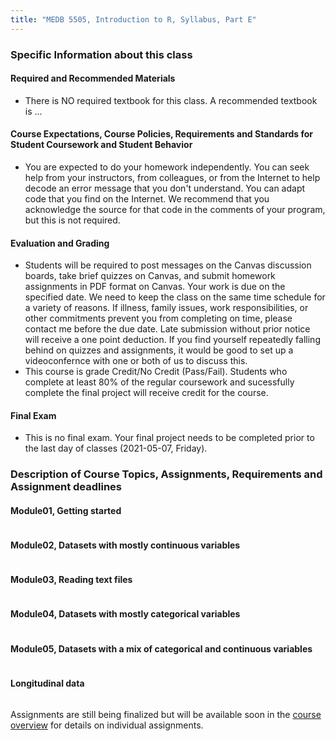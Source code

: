 ```yaml
---
title: "MEDB 5505, Introduction to R, Syllabus, Part E"
---
```


### Specific Information about this class

#### Required and Recommended Materials	
+ There is NO required textbook for this class. A recommended textbook is ...

#### Course Expectations, Course Policies, Requirements and Standards for Student Coursework and Student Behavior
+ You are expected to do your homework independently. You can seek help from your instructors, from colleagues, or from the Internet to help decode an error message that you don't understand. You can adapt code that you find on the Internet. We recommend that you acknowledge the source for that code in the comments of your program, but this is not required.

#### Evaluation and Grading
+ Students will be required to post messages on the Canvas discussion boards, take brief quizzes on Canvas, and submit homework assignments in PDF format on Canvas. Your work is due on the specified date. We need to keep the class on the same time schedule for a variety of reasons. If illness, family issues, work responsibilities, or other commitments prevent you from completing on time, please contact me before the due date. Late submission without prior notice will receive a one point deduction. If you find yourself repeatedly falling behind on quizzes and assignments, it would be good to set up a videoconfernce with one or both of us to discuss this.
+ This course is grade Credit/No Credit (Pass/Fail). Students who complete at least 80% of the regular coursework and sucessfully complete the final project will receive credit for the course.

#### Final Exam
+ This is no final exam. Your final project needs to be completed prior to the last day of classes (2021-05-07, Friday).

### Description of Course Topics, Assignments, Requirements and Assignment deadlines

#### Module01, Getting started

```{r child="5505-01-objectives.Rmd"}
```

#### Module02, Datasets with mostly continuous variables

```{r child="5505-02-objectives.Rmd"}
```

#### Module03, Reading text files

```{r child="5505-03-objectives.Rmd"}
```

#### Module04, Datasets with mostly categorical variables

```{r child="5505-04-objectives.Rmd"}
```

#### Module05, Datasets with a mix of categorical and continuous variables

```{r child="5505-05-objectives.Rmd"}
```

#### Longitudinal data

```{r child="5505-06-objectives.Rmd"}
```

Assignments are still being finalized but will be available soon in the [course overview](https://pmean.github.io/docs/5505-overview.Rmd) for details on individual assignments.
